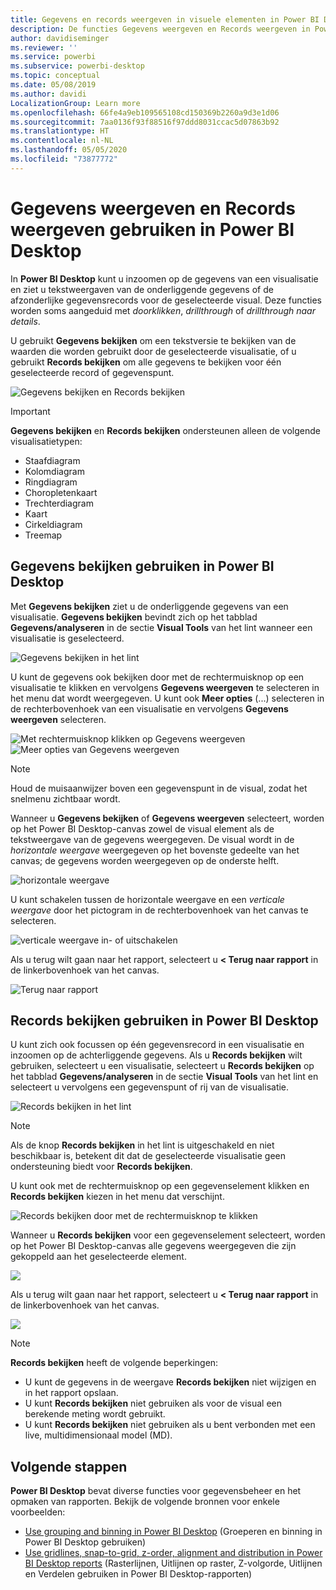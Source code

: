 ```yaml
---
title: Gegevens en records weergeven in visuele elementen in Power BI Desktop
description: De functies Gegevens weergeven en Records weergeven in Power BI Desktop gebruiken om in te zoomen op details
author: davidiseminger
ms.reviewer: ''
ms.service: powerbi
ms.subservice: powerbi-desktop
ms.topic: conceptual
ms.date: 05/08/2019
ms.author: davidi
LocalizationGroup: Learn more
ms.openlocfilehash: 66fe4a9eb109565108cd150369b2260a9d3e1d06
ms.sourcegitcommit: 7aa0136f93f88516f97ddd8031ccac5d07863b92
ms.translationtype: HT
ms.contentlocale: nl-NL
ms.lasthandoff: 05/05/2020
ms.locfileid: "73877772"
---
```

# <a name="use-see-data-and-see-records-in-power-bi-desktop"></a>Gegevens weergeven en Records weergeven gebruiken in Power BI Desktop
In **Power BI Desktop** kunt u inzoomen op de gegevens van een visualisatie en ziet u tekstweergaven van de onderliggende gegevens of de afzonderlijke gegevensrecords voor de geselecteerde visual. Deze functies worden soms aangeduid met *doorklikken*, *drillthrough* of *drillthrough naar details*.

U gebruikt **Gegevens bekijken** om een tekstversie te bekijken van de waarden die worden gebruikt door de geselecteerde visualisatie, of u gebruikt **Records bekijken** om alle gegevens te bekijken voor één geselecteerde record of gegevenspunt. 

![Gegevens bekijken en Records bekijken](media/desktop-see-data-see-records/see-data-record.png)

>[!IMPORTANT]
>**Gegevens bekijken** en **Records bekijken** ondersteunen alleen de volgende visualisatietypen:
>  - Staafdiagram
>  - Kolomdiagram
>  - Ringdiagram
>  - Choropletenkaart
>  - Trechterdiagram
>  - Kaart
>  - Cirkeldiagram
>  - Treemap

## <a name="use-see-data-in-power-bi-desktop"></a>Gegevens bekijken gebruiken in Power BI Desktop

Met **Gegevens bekijken** ziet u de onderliggende gegevens van een visualisatie. **Gegevens bekijken** bevindt zich op het tabblad **Gegevens/analyseren** in de sectie **Visual Tools** van het lint wanneer een visualisatie is geselecteerd.

![Gegevens bekijken in het lint](media/desktop-see-data-see-records/see-data1.png)

U kunt de gegevens ook bekijken door met de rechtermuisknop op een visualisatie te klikken en vervolgens **Gegevens weergeven** te selecteren in het menu dat wordt weergegeven. U kunt ook **Meer opties** (...) selecteren in de rechterbovenhoek van een visualisatie en vervolgens **Gegevens weergeven** selecteren.

![Met rechtermuisknop klikken op Gegevens weergeven](media/desktop-see-data-see-records/see-data2.png)&nbsp;&nbsp;![Meer opties van Gegevens weergeven](media/desktop-see-data-see-records/see-data3.png)

> [!NOTE]
> Houd de muisaanwijzer boven een gegevenspunt in de visual, zodat het snelmenu zichtbaar wordt.

Wanneer u **Gegevens bekijken** of **Gegevens weergeven** selecteert, worden op het Power BI Desktop-canvas zowel de visual element als de tekstweergave van de gegevens weergegeven. De visual wordt in de *horizontale weergave* weergegeven op het bovenste gedeelte van het canvas; de gegevens worden weergegeven op de onderste helft. 

![horizontale weergave](media/desktop-see-data-see-records/see-data4a.png)

U kunt schakelen tussen de horizontale weergave en een *verticale weergave* door het pictogram in de rechterbovenhoek van het canvas te selecteren.

![verticale weergave in- of uitschakelen](media/desktop-see-data-see-records/see-data4.png)

Als u terug wilt gaan naar het rapport, selecteert u **< Terug naar rapport** in de linkerbovenhoek van het canvas.

![Terug naar rapport](media/desktop-see-data-see-records/see-data5.png)

## <a name="use-see-records-in-power-bi-desktop"></a>Records bekijken gebruiken in Power BI Desktop

U kunt zich ook focussen op één gegevensrecord in een visualisatie en inzoomen op de achterliggende gegevens. Als u **Records bekijken** wilt gebruiken, selecteert u een visualisatie, selecteert u **Records bekijken** op het tabblad **Gegevens/analyseren** in de sectie **Visual Tools** van het lint en selecteert u vervolgens een gegevenspunt of rij van de visualisatie. 

![Records bekijken in het lint](media/desktop-see-data-see-records/see-record1.png)

> [!NOTE]
> Als de knop **Records bekijken** in het lint is uitgeschakeld en niet beschikbaar is, betekent dit dat de geselecteerde visualisatie geen ondersteuning biedt voor **Records bekijken**.

U kunt ook met de rechtermuisknop op een gegevenselement klikken en **Records bekijken** kiezen in het menu dat verschijnt.

![Records bekijken door met de rechtermuisknop te klikken](media/desktop-see-data-see-records/see-record2.png)

Wanneer u **Records bekijken** voor een gegevenselement selecteert, worden op het Power BI Desktop-canvas alle gegevens weergegeven die zijn gekoppeld aan het geselecteerde element. 

![](media/desktop-see-data-see-records/see-record3.png)

Als u terug wilt gaan naar het rapport, selecteert u **< Terug naar rapport** in de linkerbovenhoek van het canvas.

![](media/desktop-see-data-see-records/see-record4.png)

> [!NOTE]
>**Records bekijken** heeft de volgende beperkingen:
> - U kunt de gegevens in de weergave **Records bekijken** niet wijzigen en in het rapport opslaan.
> - U kunt **Records bekijken** niet gebruiken als voor de visual een berekende meting wordt gebruikt.
> - U kunt **Records bekijken** niet gebruiken als u bent verbonden met een live, multidimensionaal model (MD).

## <a name="next-steps"></a>Volgende stappen
**Power BI Desktop** bevat diverse functies voor gegevensbeheer en het opmaken van rapporten. Bekijk de volgende bronnen voor enkele voorbeelden:

* [Use grouping and binning in Power BI Desktop](desktop-grouping-and-binning.md) (Groeperen en binning in Power BI Desktop gebruiken)
* [Use gridlines, snap-to-grid, z-order, alignment and distribution in Power BI Desktop reports](desktop-gridlines-snap-to-grid.md) (Rasterlijnen, Uitlijnen op raster, Z-volgorde, Uitlijnen en Verdelen gebruiken in Power BI Desktop-rapporten)

